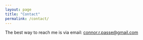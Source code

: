 ```yaml
---
layout: page
title: "Contact"
permalink: /contact/
---
```


The best way to reach me is via email: connor.r.passe@gmail.com
